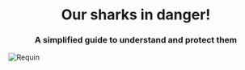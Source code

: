 <div align="center">
  
# Our sharks in danger!
### A simplified guide to understand and protect them

</div>

![Requin](https://github.com/user-attachments/assets/760051a0-acfd-4fe9-9e20-d49d9d2ad681)
